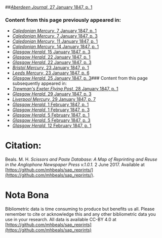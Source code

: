 ##[*Aberdeen Journal*, 27 January 1847, p. 1](https://mhbeals.github.io/sap_html/Aberdeen-Journal/Aberdeen-Journal-27-January-1847-p-1)

### Content from this page previously appeared in:
+ [*Caledonian Mercury*, 7 January 1847, p. 1](https://mhbeals.github.io/sap_html/Caledonian-Mercury/Caledonian-Mercury-7-January-1847-p-1)
+ [*Caledonian Mercury*, 7 January 1847, p. 3](https://mhbeals.github.io/sap_html/Caledonian-Mercury/Caledonian-Mercury-7-January-1847-p-3)
+ [*Caledonian Mercury*, 11 January 1847, p. 1](https://mhbeals.github.io/sap_html/Caledonian-Mercury/Caledonian-Mercury-11-January-1847-p-1)
+ [*Caledonian Mercury*, 14 January 1847, p. 1](https://mhbeals.github.io/sap_html/Caledonian-Mercury/Caledonian-Mercury-14-January-1847-p-1)
+ [*Glasgow Herald*, 15 January 1847, p. 3](https://mhbeals.github.io/sap_html/Glasgow-Herald/Glasgow-Herald-15-January-1847-p-3)
+ [*Glasgow Herald*, 22 January 1847, p. 1](https://mhbeals.github.io/sap_html/Glasgow-Herald/Glasgow-Herald-22-January-1847-p-1)
+ [*Glasgow Herald*, 22 January 1847, p. 3](https://mhbeals.github.io/sap_html/Glasgow-Herald/Glasgow-Herald-22-January-1847-p-3)
+ [*Bristol Mercury*, 23 January 1847, p. 1](https://mhbeals.github.io/sap_html/Bristol-Mercury/Bristol-Mercury-23-January-1847-p-1)
+ [*Leeds Mercury*, 23 January 1847, p. 6](https://mhbeals.github.io/sap_html/Leeds-Mercury/Leeds-Mercury-23-January-1847-p-6)
+ [*Glasgow Herald*, 25 January 1847, p. 3](https://mhbeals.github.io/sap_html/Glasgow-Herald/Glasgow-Herald-25-January-1847-p-3)### Content from this page subsequently appeared in:
+ [*Trewman's Exeter Flying Post*, 28 January 1847, p. 1](https://mhbeals.github.io/sap_html/Trewman's-Exeter-Flying-Post/Trewman's-Exeter-Flying-Post-28-January-1847-p-1)
+ [*Glasgow Herald*, 29 January 1847, p. 3](https://mhbeals.github.io/sap_html/Glasgow-Herald/Glasgow-Herald-29-January-1847-p-3)
+ [*Liverpool Mercury*, 29 January 1847, p. 7](https://mhbeals.github.io/sap_html/Liverpool-Mercury/Liverpool-Mercury-29-January-1847-p-7)
+ [*Glasgow Herald*, 1 February 1847, p. 1](https://mhbeals.github.io/sap_html/Glasgow-Herald/Glasgow-Herald-1-February-1847-p-1)
+ [*Glasgow Herald*, 1 February 1847, p. 3](https://mhbeals.github.io/sap_html/Glasgow-Herald/Glasgow-Herald-1-February-1847-p-3)
+ [*Glasgow Herald*, 5 February 1847, p. 1](https://mhbeals.github.io/sap_html/Glasgow-Herald/Glasgow-Herald-5-February-1847-p-1)
+ [*Glasgow Herald*, 5 February 1847, p. 3](https://mhbeals.github.io/sap_html/Glasgow-Herald/Glasgow-Herald-5-February-1847-p-3)
+ [*Glasgow Herald*, 12 February 1847, p. 1](https://mhbeals.github.io/sap_html/Glasgow-Herald/Glasgow-Herald-12-February-1847-p-1)
                    
# Citation: 

Beals. M. H. *Scissors and Paste Database: A Map of Reprinting and Reuse in the Anglophone Newspaper Press v.1.0.1.* 2 June 2017. Available at [https://github.com/mhbeals/sap_reprints/](https://github.com/mhbeals/sap_reprints/). 
                    
# Nota Bona

Bibliometric data is time consuming to produce but benefits us all. Please remember to cite or acknowledge this and any other bibliometric data you use in your research. All data is available CC-BY 4.0 at [https://github.com/mhbeals/sap_reprints](https://github.com/mhbeals/sap_reprints)